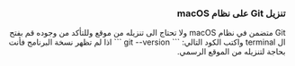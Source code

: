 

### <div dir=rtl> تنزيل Git على نظام macOS<dir>

<div dir=rtl> Git متضمن في نظام macOS ولا تحتاج الى تنزيله من موقع وللتأكد من وجوده قم بفتح ال terminal  واكتب الكود التالي: 
```
git --version
```
اذا لم تظهر نسخة البرنامج فأنت بحاجة لتنزيله من الموقع الرسمي. <dir>
